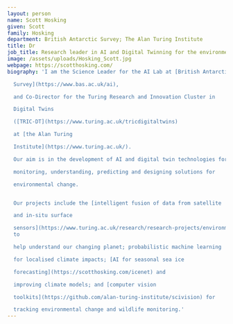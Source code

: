 ```yaml
---
layout: person
name: Scott Hosking
given: Scott
family: Hosking
department: British Antarctic Survey; The Alan Turing Institute
title: Dr
job_title: Research leader in AI and Digital Twinning for the environment
image: /assets/uploads/Hosking_Scott.jpg
webpage: https://scotthosking.com/
biography: 'I am the Science Leader for the AI Lab at [British Antarctic

  Survey](https://www.bas.ac.uk/ai),

  and Co-Director for the Turing Research and Innovation Cluster in

  Digital Twins

  ([TRIC-DT](https://www.turing.ac.uk/tricdigitaltwins)

  at [the Alan Turing

  Institute](https://www.turing.ac.uk/).

  Our aim is in the development of AI and digital twin technologies for

  monitoring, understanding, predicting and designing solutions for

  environmental change.


  Our projects include the [intelligent fusion of data from satellite

  and in-situ surface

  sensors](https://www.turing.ac.uk/research/research-projects/environmental-monitoring-blending-satellite-and-surface-data)
  to

  help understand our changing planet; probabilistic machine learning

  for localised climate impacts; [AI for seasonal sea ice

  forecasting](https://scotthosking.com/icenet) and

  improving climate models; and [computer vision

  toolkits](https://github.com/alan-turing-institute/scivision) for

  tracking environmental change and wildlife monitoring.'
---
```

